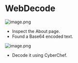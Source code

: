 # WebDecode

![image.png](image.png)

- Inspect the About page.
- Found a Base64 encoded text.

![image.png](image%201.png)

- Decode it using CyberChef.
